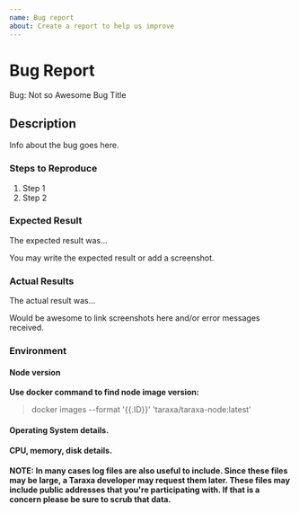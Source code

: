 ```yaml
---
name: Bug report
about: Create a report to help us improve
---
```


<!-- Please search existing issues to avoid creating duplicates. -->

# Bug Report

Bug: Not so Awesome Bug Title

## Description

Info about the bug goes here.

### Steps to Reproduce

1. Step 1
2. Step 2

### Expected Result

The expected result was...

You may write the expected result or add a screenshot.

### Actual Results

The actual result was...

Would be awesome to link screenshots here and/or error messages received.


### Environment

#### Node version

**Use docker command to find node image version:**

> docker images --format '{{.ID}}' 'taraxa/taraxa-node:latest'

#### Operating System details.

#### CPU, memory, disk details. 

**NOTE: In many cases log files are also useful to include. Since these files may be large, a Taraxa developer may request them later. These files may include public addresses that you're participating with. If that is a concern please be sure to scrub that data.**


